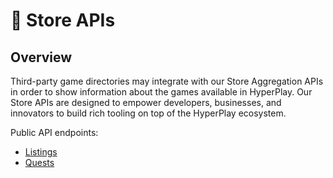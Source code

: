 # 🏪 Store APIs

## Overview

Third-party game directories may integrate with our Store Aggregation APIs in order to show information about the games available in HyperPlay. Our Store APIs are designed to empower developers, businesses, and innovators to build rich tooling on top of the HyperPlay ecosystem.

Public API endpoints:

* [Listings](listings-by-popularity.md)
* [Quests](quests-api.md)
